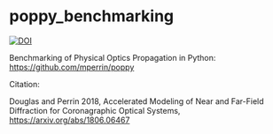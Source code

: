 # poppy_benchmarking

[![DOI](https://zenodo.org/badge/136846468.svg)](https://zenodo.org/badge/latestdoi/136846468)

Benchmarking of Physical Optics Propagation in Python: https://github.com/mperrin/poppy

Citation: 

Douglas and Perrin 2018, Accelerated Modeling of Near and Far-Field Diffraction for Coronagraphic Optical Systems, https://arxiv.org/abs/1806.06467
